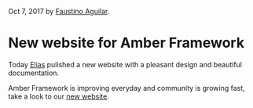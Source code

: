 Oct 7, 2017 by [Faustino Aguilar](https://github.com/faustinoaq).

# New website for Amber Framework

Today [Elias](https://github.com/eliasjpr) pulished a new website with a pleasant design and beautiful documentation.

Amber Framework is improving everyday and community is growing fast, take a look to our [new website](https://amberframework.org).